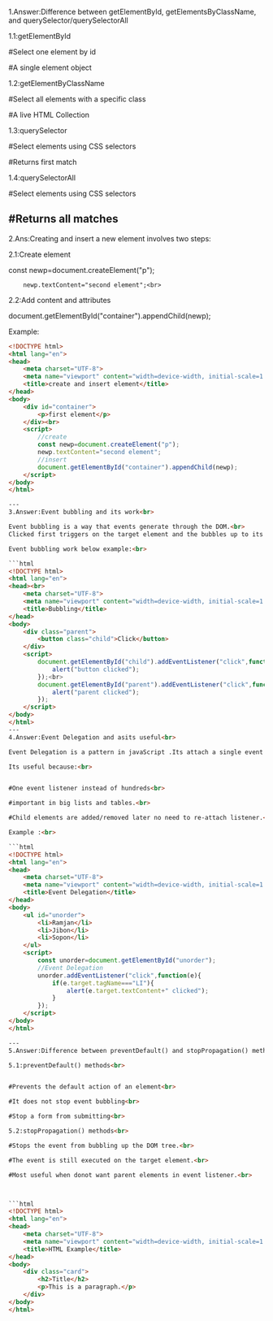 
1.Answer:Difference between getElementById, getElementsByClassName, and querySelector/querySelectorAll

1.1:getElementById <br>


#Select one element by id <br>

#A single element object<br>

1.2:getElementByClassName <br>


#Select all elements with a specific class<br>

#A live HTML Collection<br>

1.3:querySelector<br>


#Select elements using CSS selectors<br>

#Returns first match<br>

1.4:querySelectorAll<br> 


#Select elements using CSS selectors<br>

#Returns all matches<br>
---

2.Ans:Creating and insert a new element involves two steps:<br>


2.1:Create element<br>


 const newp=document.createElement("p");<br>

        newp.textContent="second element";<br>

2.2:Add content and attributes<br>


document.getElementById("container").appendChild(newp);<br>

Example:<br>

```html
<!DOCTYPE html>
<html lang="en">
<head>
    <meta charset="UTF-8">
    <meta name="viewport" content="width=device-width, initial-scale=1.0">
    <title>create and insert element</title>
</head>
<body>
    <div id="container">
        <p>first element</p>
    </div><br>
    <script>
        //create
        const newp=document.createElement("p");
        newp.textContent="second element";
        //insert
        document.getElementById("container").appendChild(newp);
    </script>
</body>
</html>

---
3.Answer:Event bubbling and its work<br>

Event bubbling is a way that events generate through the DOM.<br>
Clicked first triggers on the target element and the bubbles up to its parent elements.<br>

Event bubbling work below example:<br>

```html
<!DOCTYPE html>
<html lang="en">
<head><br>
    <meta charset="UTF-8">
    <meta name="viewport" content="width=device-width, initial-scale=1.0">
    <title>Bubbling</title>
</head>
<body>
    <div class="parent">
        <button class="child">Click</button>
    </div>
    <script>
        document.getElementById("child").addEventListener("click",function(){
            alert("button clicked");
        });<br>
        document.getElementById("parent").addEventListener("click",function(){
            alert("parent clicked");
        });
    </script>
</body>
</html> 
---
4.Answer:Event Delegation and asits useful<br>

Event Delegation is a pattern in javaScript .Its attach a single event listener to a parent<br> instead of attaching separate listeners to its of its child elements.<br>

Its useful because:<br>


#One event listener instead of hundreds<br>

#important in big lists and tables.<br>

#Child elements are added/removed later no need to re-attach listener.<br>

Example :<br>

```html
<!DOCTYPE html>
<html lang="en">
<head>
    <meta charset="UTF-8">
    <meta name="viewport" content="width=device-width, initial-scale=1.0">
    <title>Event Delegation</title>
</head>
<body>
    <ul id="unorder">
        <li>Ramjan</li>
        <li>Jibon</li>
        <li>Sopon</li>
    </ul>
    <script>
        const unorder=document.getElementById("unorder");
        //Event Delegation
        unorder.addEventListener("click",function(e){
            if(e.target.tagName==="LI"){
                alert(e.target.textContent+" clicked");
            }
        });
    </script>
</body>
</html>

---
5.Answer:Difference between preventDefault() and stopPropagation() methods<br>

5.1:preventDefault() methods<br>


#Prevents the default action of an element<br>

#It does not stop event bubbling<br>

#Stop a form from submitting<br>

5.2:stopPropagation() methods<br>

#Stops the event from bubbling up the DOM tree.<br>

#The event is still executed on the target element.<br>

#Most useful when donot want parent elements in event listener.<br>



```html
<!DOCTYPE html>
<html lang="en">
<head>
    <meta charset="UTF-8">
    <meta name="viewport" content="width=device-width, initial-scale=1.0">
    <title>HTML Example</title>
</head>
<body>
    <div class="card">
        <h2>Title</h2>
        <p>This is a paragraph.</p>
    </div>
</body>
</html>